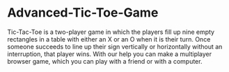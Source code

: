 # Advanced-Tic-Toe-Game
Tic-Tac-Toe is a two-player game in which the players fill up nine empty rectangles in a table with either an X or an O when it is their turn. Once someone succeeds to line up their sign vertically or horizontally without an interruption, that player wins. With our help you can make a multiplayer browser game, which you can play with a friend or with a  computer.
